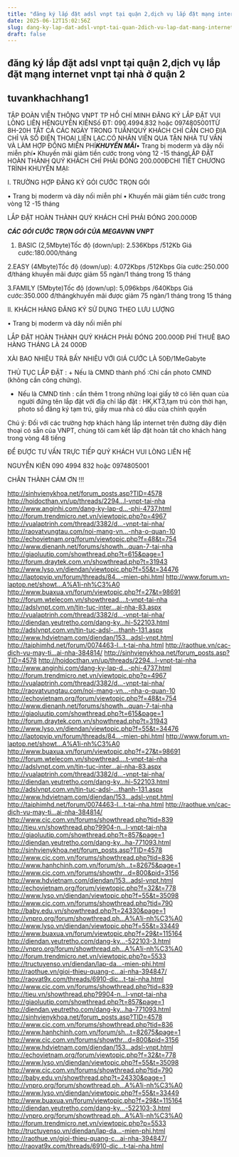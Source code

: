 ```yaml
---
title: "đăng ký lắp đặt adsl vnpt tại quận 2,dịch vụ lắp đặt mạng internet vnpt tại nhà ở quận 2"
date: 2025-06-12T15:02:56Z
slug: dang-ky-lap-dat-adsl-vnpt-tai-quan-2dich-vu-lap-dat-mang-internet-vnpt-tai-nha-o-quan-2
draft: false
---
```


## đăng ký lắp đặt adsl vnpt tại quận 2,dịch vụ lắp đặt mạng internet vnpt tại nhà ở quận 2

## tuvankhachhang1

TẬP ĐOÀN VIỄN THÔNG VNPT TP HỒ CHÍ MINH ĐĂNG KÝ LẮP ĐẶT VUI LÒNG LIÊN HỆNGUYỄN KIÊNSố ĐT: 090.4994.832 hoặc 0974805001TỪ 8H-20H TẤT CẢ CÁC NGÀY TRONG TUẦN!QUÝ KHÁCH CHỈ CẦN CHO ĐỊA CHỈ VÀ SỐ ĐIỆN THOẠI LIÊN LẠC.CÓ NHÂN VIÊN QUA TẬN NHÀ TƯ VẤN VÀ LÀM HỢP ĐỒNG MIỄN PHÍ***KHUYẾN MÃI***• Trang bị moderm và dây nối miễn phí• Khuyến mãi giảm tiền cước trong vòng 12 -15 thángLẮP ĐẶT HOÀN THÀNH QUÝ KHÁCH CHỈ PHẢI ĐÓNG 200.000ĐCHI TIẾT CHƯƠNG TRÌNH KHUYẾN MẠI:
 
 
 
 
 
 
 
 
 
 
I. TRƯỜNG HỢP ĐĂNG KÝ GÓI CƯỚC TRỌN GÓI
 
 
• Trang bị moderm và dây nối miễn phí
• Khuyến mãi giảm tiền cước trong vòng 12 -15 tháng
 
LẮP ĐẶT HOÀN THÀNH QUÝ KHÁCH CHỈ PHẢI ĐÓNG 200.000Đ
 
 
***CÁC GÓI CƯỚC TRỌN GÓI CỦA MEGAVNN VNPT***
 
 
1. BASIC (2,5Mbyte)Tốc độ (down/up): 2.536Kbps /512Kb
Giá cước:180.000/tháng
 
 
2.EASY (4Mbyte)Tốc độ (down/up): 4.072Kbps /512Kbps
Gía cước:250.000 đ/tháng
khuyến mãi được giảm 55 ngàn/1 tháng trong 15 tháng 
 
3.FAMILY (5Mbyte)Tốc độ (down/up): 5,096kbps /640Kbps
Giá cước:350.000 đ/thángkhuyến mãi được giảm 75 ngàn/1 tháng trong 15 tháng 
 
 
II. KHÁCH HÀNG ĐĂNG KÝ SỬ DỤNG THEO LƯU LƯỢNG
 
 
• Trang bị moderm và dây nối miễn phí
 
LẮP ĐẶT HOÀN THÀNH QUÝ KHÁCH PHẢI ĐÓNG 200.000Đ
PHÍ THUÊ BAO HÀNG THÁNG LÀ 24 000Đ
 
XÀI BAO NHIÊU TRẢ BẤY NHIÊU VỚI GIÁ CƯỚC LÀ 50Đ/1MeGabyte
 
 
THỦ TỤC LẮP ĐẶT : + Nếu là CMND thành phố :Chỉ cần photo CMND (không cần công chứng).
+ Nếu là CMND tỉnh : cần thêm 1 trong những loại giấy tờ có liên quan của người đứng tên lắp đặt với địa chỉ lắp đặt : HK,KT3,tạm trú còn thời hạn, photo sổ đăng ký tạm trú, giấy mua nhà có dấu của chính quyền
 
Chú ý: Đối với các trường hợp khách hàng lắp internet trên đường dây điện thoại có sẵn của VNPT, chúng tôi cam kết lắp đặt hoàn tất cho khách hàng trong vòng 48 tiếng
 
 
ĐỂ ĐƯỢC TƯ VẤN TRỰC TIẾP QUÝ KHÁCH VUI LÒNG LIÊN HỆ
 
NGUYỄN KIÊN 090 4994 832 hoặc 0974805001 
 
CHÂN THÀNH CÁM ƠN !!!
 
 
 
 
 
 
 
 
 
 
http://sinhvienykhoa.net/forum_posts.asp?TID=4578
http://hoidocthan.vn/up/threads/2294...l-vnpt-tai-nha
http://www.anginhi.com/dang-ky-lap-d...-phi-4737.html
http://forum.trendmicro.net.vn/viewtopic.php?p=4967
http://vualaptrinh.com/thread/3382/d...-vnpt-tai-nha/
http://raovatvungtau.com/noi-mang-vn...-nha-o-quan-10
http://echovietnam.org/forum/viewtopic.php?f=48&t=754
http://www.dienanh.net/forums/showth...quan-7-tai-nha
http://giaoluutip.com/showthread.php?t=615&page=1
http://forum.draytek.com.vn/showthread.php?t=31943
http://www.lyso.vn/diendan/viewtopic.php?f=55&t=34476
http://laptopvip.vn/forum/threads/84...-mien-phi.html
http://www.forum.vn-laptop.net/showt...A%A1i-nh%C3%A0
http://www.buaxua.vn/forum/viewtopic.php?f=27&t=98691
http://forum.wtelecom.vn/showthread....t-vnpt-tai-nha
http://adslvnpt.com.vn/tin-tuc-inter...ai-nha-83.aspx
http://vualaptrinh.com/thread/3382/d...-vnpt-tai-nha/
http://diendan.yeutretho.com/dang-ky...hi-522103.html
http://adslvnpt.com.vn/tin-tuc-adsl-...thanh-131.aspx
http://www.hdvietnam.com/diendan/153...adsl-vnpt.html
http://taiphimhd.net/forum/0074463-l...t-tai-nha.html
http://raothue.vn/cac-dich-vu-may-ti...ai-nha-384814/
http://sinhvienykhoa.net/forum_posts.asp?TID=4578
http://hoidocthan.vn/up/threads/2294...l-vnpt-tai-nha
http://www.anginhi.com/dang-ky-lap-d...-phi-4737.html
http://forum.trendmicro.net.vn/viewtopic.php?p=4967
http://vualaptrinh.com/thread/3382/d...-vnpt-tai-nha/
http://raovatvungtau.com/noi-mang-vn...-nha-o-quan-10
http://echovietnam.org/forum/viewtopic.php?f=48&t=754
http://www.dienanh.net/forums/showth...quan-7-tai-nha
http://giaoluutip.com/showthread.php?t=615&page=1
http://forum.draytek.com.vn/showthread.php?t=31943
http://www.lyso.vn/diendan/viewtopic.php?f=55&t=34476
http://laptopvip.vn/forum/threads/84...-mien-phi.html
http://www.forum.vn-laptop.net/showt...A%A1i-nh%C3%A0
http://www.buaxua.vn/forum/viewtopic.php?f=27&t=98691
http://forum.wtelecom.vn/showthread....t-vnpt-tai-nha
http://adslvnpt.com.vn/tin-tuc-inter...ai-nha-83.aspx
http://vualaptrinh.com/thread/3382/d...-vnpt-tai-nha/
http://diendan.yeutretho.com/dang-ky...hi-522103.html
http://adslvnpt.com.vn/tin-tuc-adsl-...thanh-131.aspx
http://www.hdvietnam.com/diendan/153...adsl-vnpt.html
http://taiphimhd.net/forum/0074463-l...t-tai-nha.html
http://raothue.vn/cac-dich-vu-may-ti...ai-nha-384814/
http://www.cic.com.vn/forums/showthread.php?tid=839
http://tieu.vn/showthread.php?9904-n...l-vnpt-tai-nha
http://giaoluutip.com/showthread.php?t=857&page=1
http://diendan.yeutretho.com/dang-ky...ha-771093.html
http://sinhvienykhoa.net/forum_posts.asp?TID=4578
http://www.cic.com.vn/forums/showthread.php?tid=836
http://www.hanhchinh.com.vn/forum/sh...t=82675&page=1
http://www.cic.com.vn/forums/showthr...d=800&pid=3156
http://www.hdvietnam.com/diendan/153...adsl-vnpt.html
http://echovietnam.org/forum/viewtopic.php?f=32&t=778
http://www.lyso.vn/diendan/viewtopic.php?f=55&t=35098
http://www.cic.com.vn/forums/showthread.php?tid=790
http://baby.edu.vn/showthread.php?t=24330&page=1
http://vnpro.org/forum/showthread.ph...A%A1i-nh%C3%A0
http://www.lyso.vn/diendan/viewtopic.php?f=55&t=33449
http://www.buaxua.vn/forum/viewtopic.php?f=29&t=115164
http://diendan.yeutretho.com/dang-ky...-522103-3.html
http://vnpro.org/forum/showthread.ph...A%A1i-nh%C3%A0
http://forum.trendmicro.net.vn/viewtopic.php?p=5533
http://tructuyenso.vn/diendan/lap-da...-mien-phi.html
http://raothue.vn/gioi-thieu-quang-c...ai-nha-394847/
http://raovat9x.com/threads/6910-dic...t-tai-nha.html
http://www.cic.com.vn/forums/showthread.php?tid=839
http://tieu.vn/showthread.php?9904-n...l-vnpt-tai-nha
http://giaoluutip.com/showthread.php?t=857&page=1
http://diendan.yeutretho.com/dang-ky...ha-771093.html
http://sinhvienykhoa.net/forum_posts.asp?TID=4578
http://www.cic.com.vn/forums/showthread.php?tid=836
http://www.hanhchinh.com.vn/forum/sh...t=82675&page=1
http://www.cic.com.vn/forums/showthr...d=800&pid=3156
http://www.hdvietnam.com/diendan/153...adsl-vnpt.html
http://echovietnam.org/forum/viewtopic.php?f=32&t=778
http://www.lyso.vn/diendan/viewtopic.php?f=55&t=35098
http://www.cic.com.vn/forums/showthread.php?tid=790
http://baby.edu.vn/showthread.php?t=24330&page=1
http://vnpro.org/forum/showthread.ph...A%A1i-nh%C3%A0
http://www.lyso.vn/diendan/viewtopic.php?f=55&t=33449
http://www.buaxua.vn/forum/viewtopic.php?f=29&t=115164
http://diendan.yeutretho.com/dang-ky...-522103-3.html
http://vnpro.org/forum/showthread.ph...A%A1i-nh%C3%A0
http://forum.trendmicro.net.vn/viewtopic.php?p=5533
http://tructuyenso.vn/diendan/lap-da...-mien-phi.html
http://raothue.vn/gioi-thieu-quang-c...ai-nha-394847/
http://raovat9x.com/threads/6910-dic...t-tai-nha.html